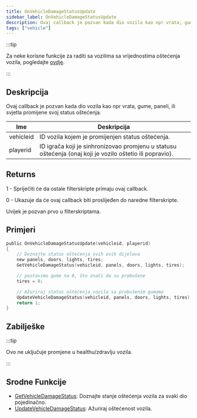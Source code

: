 ```yaml
---
title: OnVehicleDamageStatusUpdate
sidebar_label: OnVehicleDamageStatusUpdate
description: Ovaj callback je pozvan kada dio vozila kao npr vrata, gume, paneli, ili svjetla promijene svoj status oštećenja.
tags: ["vehicle"]
---
```


:::tip

Za neke korisne funkcije za raditi sa vozilima sa vrijednostima oštećenja vozila, pogledajte [ovdje](../resources/damagestatus).

:::

## Deskripcija

Ovaj callback je pozvan kada dio vozila kao npr vrata, gume, paneli, ili svjetla promijene svoj status oštećenja.

| Ime       | Deskripcija                                                                                              |
| --------- | -------------------------------------------------------------------------------------------------------- |
| vehicleid | ID vozila kojem je promijenjen status oštećenja.                                                         |
| playerid  | ID igrača koji je sinhronizovao promjenu u statusu oštećenja (onaj koji je vozilo oštetio ili popravio). |

## Returns

1 - Spriječiti će da ostale filterskripte primaju ovaj callback.

0 - Ukazuje da će ovaj callback biti proslijeđen do naredne filterskripte.

Uvijek je pozvan prvo u filterskriptama.

## Primjeri

```c
public OnVehicleDamageStatusUpdate(vehicleid, playerid)
{
    // Doznajte status oštećenja svih ovih dijelova
    new panels, doors, lights, tires;
    GetVehicleDamageStatus(vehicleid, panels, doors, lights, tires);

    // postavimo gume na 0, što znači da su probušene
    tires = 0;

    // Ažuriraj status oštećenja vozila sa probušenim gumama
    UpdateVehicleDamageStatus(vehicleid, panels, doors, lights, tires);
    return 1;
}
```

## Zabilješke

:::tip

Ovo ne uključuje promjene u healthu/zdravlju vozila.

:::

## Srodne Funkcije

- [GetVehicleDamageStatus](../functions/GetVehicleDamageStatus): Doznajte stanje oštećenja vozila za svaki dio pojedinačno.
- [UpdateVehicleDamageStatus](../functions/UpdateVehicleDamageStatus): Ažuriraj oštećenost vozila.
